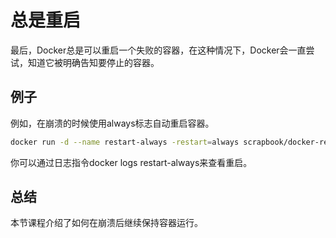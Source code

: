 # 总是重启
最后，Docker总是可以重启一个失败的容器，在这种情况下，Docker会一直尝试，知道它被明确告知要停止的容器。

## 例子
例如，在崩溃的时候使用always标志自动重启容器。

```bash
docker run -d --name restart-always -restart=always scrapbook/docker-restart-example

```
你可以通过日志指令docker logs restart-always来查看重启。

## 总结
本节课程介绍了如何在崩溃后继续保持容器运行。

